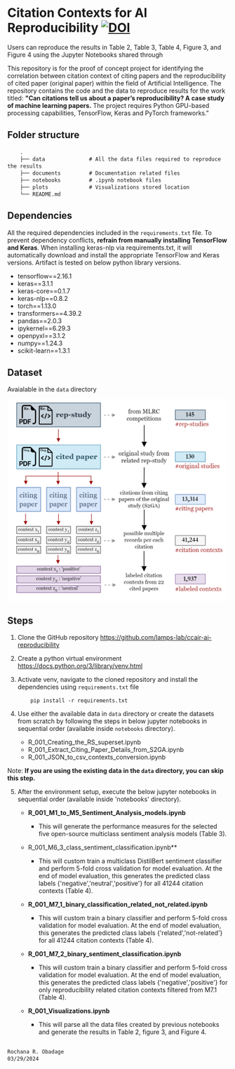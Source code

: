 # Citation Contexts for AI Reproducibility [![DOI](https://zenodo.org/badge/DOI/10.5281/zenodo.10871052.svg)](https://doi.org/10.5281/zenodo.10871052)

 Users can reproduce the results in Table
2, Table 3, Table 4, Figure 3, and Figure 4 using the Jupyter
Notebooks shared through

This repository is for the proof of concept project for identifying the correlation between citation context of citing papers and the reproducibility of cited paper (original paper) within the field  of Artificial Intelligence. The repository contains the code and the data to reproduce results for the work titled: <b>"Can citations tell us about a paper’s reproducibility? A
case study of machine learning papers.</b> The project requires
Python GPU-based processing capabilities, TensorFlow, Keras and
PyTorch frameworks." 

## Folder structure 
```
    .
    ├── data              # All the data files required to reproduce the results
    ├── documents         # Documentation related files
    ├── notebooks         # .ipynb notebook files
    ├── plots             # Visualizations stored location
    └── README.md
```


## Dependencies ##
All the required dependencies included in the `requirements.txt` file. To prevent dependency conflicts, <b>refrain from manually installing TensorFlow and Keras</b>. When installing keras-nlp via requirements.txt, it will automatically download and install the appropriate TensorFlow and Keras versions. Artifact is tested on below python library versions.

* tensorflow==2.16.1
* keras==3.1.1
* keras-core==0.1.7
* keras-nlp==0.8.2
* torch==1.13.0
* transformers==4.39.2
* pandas==2.0.3
* ipykernel==6.29.3
* openpyxl==3.1.2
* numpy==1.24.3
* scikit-learn==1.3.1

## Dataset ##
Avaialable in the `data` directory

![alt text](documents/citaion_contexts_relationships.png "Citation Contexts for AI Reproducibility - Dataset")


## Steps ##

1. Clone the GitHub repository https://github.com/lamps-lab/ccair-ai-reproducibility
2. Create a python virtual environment https://docs.python.org/3/library/venv.html
3. Activate venv, navigate to the cloned repository and install the dependencies using `requirements.txt` file

    ```
        pip install -r requirements.txt
    ```
4. Use either the available data in `data` directory or create the datasets from scratch by following the steps in below jupyter notebooks in sequential order (available inside `notebooks` directory).
    - R_001_Creating_the_RS_superset.ipynb
    - R_001_Extract_Citing_Paper_Details_from_S2GA.ipynb
    - R_001_JSON_to_csv_contexts_conversion.ipynb

Note: <b>If you are using the existing data in the `data` directory, you can skip this step.</b>

5. After the environment setup, execute the below jupyter notebooks in sequential order (available inside 'notebooks' directory).

    - **R_001_M1_to_M5_Sentiment_Analysis_models.ipynb**
        - This will generate the performance measures for the selected five open-source multiclass sentiment analysis models (Table 3).

    - R_001_M6_3_class_sentiment_classification.ipynb**
        - This will custom train a multiclass DistilBert sentiment classifier and perform 5-fold cross validation for model evaluation. At the end of model evaluation, this generates the predicted class labels {'negative','neutral','positive'} for all 41244 citation contexts (Table 4).

    - **R_001_M7_1_binary_classification_related_not_related.ipynb**
        - This will custom train a binary classifier and perform 5-fold cross validation for model evaluation. At the end of model evaluation, this generates the predicted class labels {'related','not-related'} for all 41244 citation contexts (Table 4).

    - **R_001_M7_2_binary_sentiment_classification.ipynb**
        - This will custom train a binary classifier and perform 5-fold cross validation for model evaluation. At the end of model evaluation, this generates the predicted class labels {'negative','positive'} for only reproducibility related citation contexts filtered from M7.1 (Table 4).

    - **R_001_Visualizations.ipynb**
        - This will parse all the data files created by previous notebooks and generate the results in Table 2, figure 3, and Figure 4.


<!-- ## Citation ## -->

```BibTeX

```

```
Rochana R. Obadage
03/29/2024
```